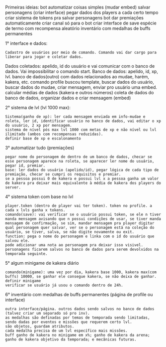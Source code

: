 Primeiras ideias:
bot automatizar coisas simples (mudar embed)
salvar personagens (criar interface)
pegar dados dos players a cada certo tempo
criar sistema de tokens pra salvar personagens
bot dar premiações automaticamente
criar canal só para o bot
criar interface de save
espécie de termo com recompensa aleatório
inventário com medalhas de buffs permanentes 

1° interface e dados:

	Cadastro de usuários por meio de comando. Comando vai dar cargo para liberar para jogar e coletar dados.
Dados coletados: apelido, id do usuário e vai comunicar com o banco de dados. Vai impossibilitar o comando start.
	Banco de dados: apelido, id, xp, lvl.
	banco de dados(outro) com dados relacionados ao mudae, harém, kakera, etc.
	comando profile buscou template, buscar dados do usuário, buscar dados do mudae, criar mensagem, enviar pro usuário uma embed.
	calcular médias de dados (kakera e outros números)
	coleta de dados do banco de dados, organizar dados e criar mensagem (embed)

2° sistema de lvl (lvl 1000 max):

	Sistema(ganho de xp): ler cada mensagem enviada em info-mudae e roleta, ler id, identificar usuário no banco de dados, vai editar o xp do usuário, 2 xp por mensagem.
	sistema de nível pós max lvl 1000 com metas de xp e não nível ou lvl ilimitado (ambos com recompensas reduzidas).
	definir base de xp e escalonamento

3° automatizar tudo (premiações)

	pegar nome do personagem de dentro de um banco de dados, checar se esse personagem aparece na roleta, se aparecer ler nome do usuário, pegar id, premiar.
	base: ler dados do usuário (apelido/id), pegar lógica de cada tipo de premiação, checar se cumpri os requisitos e premiar.
	se a pessoa possui 0 de kakera e possui lvl x a pessoa ganha um valor de kakera pra deixar mais equivalente à média de kakera dos players do server.

4° sistema token com base no lvl

	player.token (dentro de player vai ter token). token no profile. a cada x lvls ganha x tokens.
	comando(save): vai verificar se o usuário possui token, se ele n tiver manda mensagem avisando que n possui condições de usar, se tiver manda mensagem de confirmação, se sim, mandar mensagem pra player digitar qual personagem quer salvar, ver se o personagem está na coleção do usuário, se tiver, salva, se não digite novamente ou exit.
	function: pega o nome do personagem e linka com o id do usuário que salvou ele.
	pode adicionar uma nota ao personagem pra deixar isso visivel.
	personagens ficarem salvos no banco de dados para serem devolvidos na temporada seguinte.

5° algum minigame de kakera diário

	comando(minigame): uma vez por dia, kakera base 1000, kakera max(com buffs) 10000, se ganhar ele consegue kakera, se não deixa de ganhar.
	definir minigame
	verificar se usuário já usou o comando dentro de 24h.

6° inventário com medalhas de buffs permanentes (página de profile ou interface)
	
	outra interface/página. outros dados sendo salvos no banco de dados (talvez criar um separado só pro inv).
	as medalhas são definadas por temas de temporada sendo limitadas, sendo dadas por eventos e missões que requerem certo lvl.
	são objetos, guardam atributos.
	cada medalha precisa de um lvl específico mais missões.
	buff ganho de kakera no minigame em x%; ganho de kakera da arena; ganho de kakera objetivo da temporada; e mecânicas futuras.
